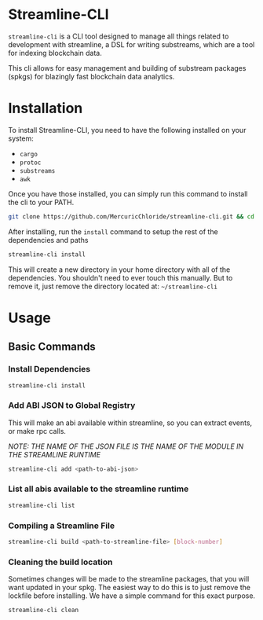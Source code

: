 # Streamline-CLI
`streamline-cli` is a CLI tool designed to manage all things related to development with streamline, a DSL for writing substreams, which are a tool for indexing blockchain data.

This cli allows for easy management and building of substream packages (spkgs) for blazingly fast blockchain data analytics.

# Installation
To install Streamline-CLI, you need to have the following installed on your system:
- `cargo`
- `protoc`
- `substreams`
- `awk`

Once you have those installed, you can simply run this command to install the cli to your PATH.

``` sh
git clone https://github.com/MercuricChloride/streamline-cli.git && cd streamline-cli && cargo install --path .
```

After installing, run the `install` command to setup the rest of the dependencies and paths

``` sh
streamline-cli install
```

This will create a new directory in your home directory with all of the dependencies. You shouldn't need to ever touch this manually. But to remove it, just remove the directory located at: `~/streamline-cli`

# Usage
## Basic Commands

### Install Dependencies

``` sh
streamline-cli install
```

### Add ABI JSON to Global Registry

This will make an abi available within streamline, so you can extract events, or make rpc calls.

_NOTE: THE NAME OF THE JSON FILE IS THE NAME OF THE MODULE IN THE STREAMLINE RUNTIME_
``` sh
streamline-cli add <path-to-abi-json>
```

### List all abis available to the streamline runtime
``` sh
streamline-cli list
```

### Compiling a Streamline File

``` sh
streamline-cli build <path-to-streamline-file> [block-number]
```

### Cleaning the build location

Sometimes changes will be made to the streamline packages, that you will want updated in your spkg. The easiest way to do this is to just remove the lockfile before installing. We have a simple command for this exact purpose.

``` sh
streamline-cli clean
```

